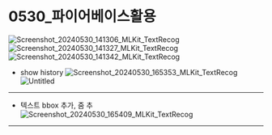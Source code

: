 # 0530_파이어베이스활용

![Screenshot_20240530_141306_MLKit_TextRecog](https://github.com/kimpgithub/MLKit_TextRecog/assets/114399262/cc581214-4db4-46e1-a9a9-60fe75685869)
![Screenshot_20240530_141327_MLKit_TextRecog](https://github.com/kimpgithub/MLKit_TextRecog/assets/114399262/fc31650e-321a-4648-99a0-b5562622a452)
![Screenshot_20240530_141342_MLKit_TextRecog](https://github.com/kimpgithub/MLKit_TextRecog/assets/114399262/289edb77-7ad3-4a9b-95ae-9353ed530ad3)


- show history
![Screenshot_20240530_165353_MLKit_TextRecog](https://github.com/kimpgithub/MLKit_TextRecog/assets/114399262/5f9ca36b-7d7b-487b-8414-ee8e92efee81)
![Untitled](https://github.com/kimpgithub/MLKit_TextRecog/assets/114399262/ac6e6f3c-3283-4e66-be68-505181f577a2)


---

- 텍스트 bbox 추가, 줌 추
![Screenshot_20240530_165409_MLKit_TextRecog](https://github.com/kimpgithub/MLKit_TextRecog/assets/114399262/5c8ec033-191f-4795-90dd-e4811da84a70)


---
